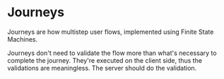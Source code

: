 # Journeys

Journeys are how multistep user flows, implemented using Finite State Machines.

Journeys don't need to validate the flow more than what's necessary to complete the journey.
They're executed on the client side, thus the validations are meaningless. The server should do the validation.